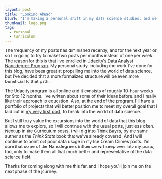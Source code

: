 ```yaml
---
layout: post
title: "Looking Ahead"
blurb: "I'm making a personal shift in my data science studies, and we're making a curriculum shift as we move on to explore Bayesian statistics."
thumbnail: logo.png
tags: 
  - Personal
  - Curriculum
---
```


The frequency of my posts has diminished recently, and for the next year or so I'm going to try to make two posts per months instead of one per week. The reason for this is that I've enrolled in [Udacity's Data Analyst Nanodegree Program](https://www.udacity.com/course/data-analyst-nanodegree--nd002). My personal study, including the work I've done for this blog, have been great at propelling me into the world of data science, but I've decided that a more formalized structure will be even more beneficial to that path. 

The Udacity program is all online and it consists of roughly 10-hour weeks for 9 to 12 months. I've written about [some of their ideas](http://www.datajourneyman.com/2014/11/13/why-data-science-will-power-the-future.html) before, and I really like their approach to education. Also, at the end of the program, I'll have a portfolio of projects that will better position me to meet my overall goal that I laid out in [my very first post](http://www.datajourneyman.com/2014/08/28/data-journeyman.html), to break into the world of data science.

But I still truly value the excursions into the world of data that this blog allows me to explore, so I will continue with the usual posts, just less often. Next up in the Curriculum posts, I will dig into [Think Bayes](http://www.greenteapress.com/thinkbayes/), by the same author as the _Think Stats_ book that we've already covered. And I will continue to point out poor data usage in my Ice Cream Crimes posts. I'm sure that some of the Nanodegree's influence will seep over into my posts, too, only to make them all that much better and representative of the data science field.

Thanks for coming along with me this far, and I hope you'll join me on the next phase of the journey.